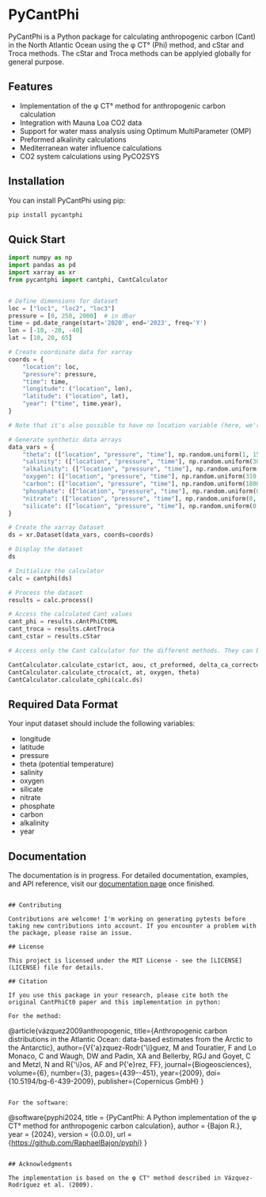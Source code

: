 # PyCantPhi

PyCantPhi is a Python package for calculating anthropogenic carbon (Cant) in the North Atlantic Ocean using the φ CT° (Phi) method, and cStar and Troca methods. The cStar and Troca methods can be applyied globally for general purpose.

## Features

- Implementation of the φ CT° method for anthropogenic carbon calculation
- Integration with Mauna Loa CO2 data
- Support for water mass analysis using Optimum MultiParameter (OMP)
- Preformed alkalinity calculations
- Mediterranean water influence calculations
- CO2 system calculations using PyCO2SYS

## Installation

You can install PyCantPhi using pip:

```bash
pip install pycantphi
```

## Quick Start

```python
import numpy as np
import pandas as pd
import xarray as xr
from pycantphi import cantphi, CantCalculator


# Define dimensions for dataset
loc = ["loc1", "loc2", "loc3"]
pressure = [0, 250, 2000]  # in dbar
time = pd.date_range(start='2020', end='2023', freq='Y')
lon = [-10, -20, -40]
lat = [10, 20, 65]

# Create coordinate data for xarray
coords = {
    "location": loc,
    "pressure": pressure,
    "time": time,
    "longitude": ("location", lon),
    "latitude": ("location", lat), 
    "year": ("time", time.year),   
}

# Note that it's also possible to have no location variable (here, we're creating a three-dimensional dataset) and rely solely on longitude or latitude. The other variable (longitude or latitude) is always required as a function of the first. 

# Generate synthetic data arrays 
data_vars = {
    "theta": (["location", "pressure", "time"], np.random.uniform(1, 15, (3, 3, 3))),  # in Celsius
    "salinity": (["location", "pressure", "time"], np.random.uniform(30, 37, (3, 3, 3))),    # in PSU
    "alkalinity": (["location", "pressure", "time"], np.random.uniform(2200, 2400, (3, 3, 3))),  # in µmol/kg
    "oxygen": (["location", "pressure", "time"], np.random.uniform(310, 330, (3, 3, 3))),  # in µmol/kg
    "carbon": (["location", "pressure", "time"], np.random.uniform(1800, 2100, (3, 3, 3))), # in µmol/kg
    "phosphate": (["location", "pressure", "time"], np.random.uniform(0, 3, (3, 3, 3))),   # in µmol/kg
    "nitrate": (["location", "pressure", "time"], np.random.uniform(0, 40, (3, 3, 3))),    # in µmol/kg
    "silicate": (["location", "pressure", "time"], np.random.uniform(0, 150, (3, 3, 3)))   # in µmol/kg
}

# Create the xarray Dataset
ds = xr.Dataset(data_vars, coords=coords)

# Display the dataset
ds

# Initialize the calculator
calc = cantphi(ds)

# Process the dataset
results = calc.process()

# Access the calculated Cant values
cant_phi = results.cAntPhiCt0ML
cant_troca = results.cAntTroca
cant_cstar = results.cStar

# Access only the Cant calculator for the different methods. They can be run outside but required specific parameters. 

CantCalculator.calculate_cstar(ct, aou, ct_preformed, delta_ca_corrected)
CantCalculator.calculate_ctroca(ct, at, oxygen, theta)
CantCalculator.calculate_cphi(calc.ds)

```

## Required Data Format

Your input dataset should include the following variables:
- longitude
- latitude
- pressure
- theta (potential temperature)
- salinity
- oxygen
- silicate
- nitrate
- phosphate
- carbon
- alkalinity
- year

## Documentation

The documentation is in progress. For detailed documentation, examples, and API reference, visit our [documentation page](https://pyphi.readthedocs.io) once finished.
```

## Contributing

Contributions are welcome! I'm working on generating pytests before taking new contributions into account. If you encounter a problem with the package, please raise an issue.

## License

This project is licensed under the MIT License - see the [LICENSE](LICENSE) file for details.

## Citation

If you use this package in your research, please cite both the original CantPhiCt0 paper and this implementation in python:

For the method:

```
@article{vázquez2009anthropogenic,
  title={Anthropogenic carbon distributions in the Atlantic Ocean: data-based estimates from the Arctic to the Antarctic},
  author={V{\'a}zquez-Rodr{\'\i}guez, M and Touratier, F and Lo Monaco, C and Waugh, DW and Padin, XA and Bellerby, RGJ and Goyet, C and Metzl, N and R{\'\i}os, AF and P{\'e}rez, FF},
  journal={Biogeosciences},
  volume={6},
  number={3},
  pages={439--451},
  year={2009},
  doi={10.5194/bg-6-439-2009},
  publisher={Copernicus GmbH}
}
```

For the software:

```
@software{pyphi2024,
  title = {PyCantPhi: A Python implementation of the φ CT° method for anthropogenic carbon calculation},
  author = {Bajon R.},
  year = {2024},
  version = {0.0.0},
  url = {https://github.com/RaphaelBajon/pyphi}
}
```

## Acknowledgments

The implementation is based on the φ CT° method described in Vázquez-Rodríguez et al. (2009).

